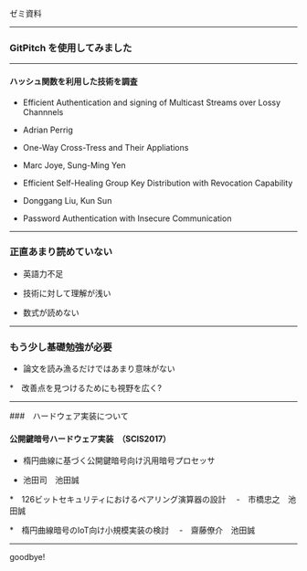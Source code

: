 ゼミ資料

---

### **GitPitch** を使用してみました

---

#### ハッシュ関数を利用した技術を調査

* Efficient Authentication and signing of Multicast Streams over Lossy Channnels
 - Adrian Perrig 

* One-Way Cross-Tress and Their Appliations
 - Marc Joye, Sung-Ming Yen

* Efficient Self-Healing Group Key Distribution with Revocation Capability
 - Donggang Liu, Kun Sun

* Password Authentication with Insecure Communication

---

### 正直あまり読めていない

* 英語力不足

* 技術に対して理解が浅い

* 数式が読めない

---

### もう少し基礎勉強が必要

* 論文を読み漁るだけではあまり意味がない

*　改善点を見つけるためにも視野を広く?

---

###　ハードウェア実装について

#### 公開鍵暗号ハードウェア実装　（SCIS2017）

* 楕円曲線に基づく公開鍵暗号向け汎用暗号プロセッサ
 - 池田司　池田誠

*　126ビットセキュリティにおけるペアリング演算器の設計
　-　市橋忠之　池田誠

*　楕円曲線暗号のIoT向け小規模実装の検討
　-　齋藤僚介　池田誠

---

goodbye!